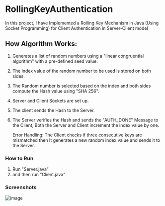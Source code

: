 # RollingKeyAuthentication
In this project, I have Implemented a Rolling Key Mechanism in Java (Using Socket Programming) for Client Authentication in Server-Client model


## How Algorithm Works: 
1. Generates a list of random numbers using a "linear congruential algorithm" with a pre-defined seed value.
2. The index value of the random number to be used is stored on both sides.
3. The Random number is selected based on the index and both sides compute the Hash value using "SHA 256".
4. Server and Client Sockets are set up.
5. The client sends the Hash to the Server.
6. The Server verifies the Hash and sends the "AUTH_DONE" Message to the Client, Both the Server and Client increment the index value by one.

   Error Handling:
   The Client checks if three consecutive keys are mismatched then It generates a new random index value and sends it to the Server. 


### How to Run
1. Run "Server.java"
2. and then run "Client.java"

### Screenshots 
![image](https://github.com/azimbaldiwala/RollingKeyAuthentication-/assets/83002384/7b5d31e4-d527-4ff9-9d71-343f6b21bd76)

